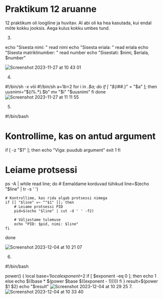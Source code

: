 # Praktikum 12 aruanne
12 praktikum oli loogiline ja huvitav. AI abi oli ka hea kasutada, kui endal mõte kokku jooksis. Aega kulus kokku umbes tund.


3.
echo "Sisesta nimi: "
read nimi
echo "Sisesta eriala: "
read eriala
echo "Sisesta matriklinumber: "
read number
echo "Sisestati: $nimi, $eriala, $number"

![Screenshot 2023-11-27 at 10 43 01](https://github.com/viksike/opsys2023/assets/144438506/30eb6470-846a-4361-b447-ea2100659d3b)

4.
#!/bin/sh -x või #!/bin/sh
a=$1
b=$2
for i in *.$a; do
  if [ "${i##*.}" = "$a" ]; then
    uusnimi="${i%.*}.$b"
    mv "$i" "$uusnimi"
  fi
done
![Screenshot 2023-11-27 at 11 11 55](https://github.com/viksike/opsys2023/assets/144438506/30672d86-91d0-4da9-a3c8-18937028961b)

5.
#!/bin/bash

# Kontrollime, kas on antud argument
if [ -z "$1" ]; then
    echo "Viga: puudub argument"
    exit 1
fi

# Leiame protsessi
ps -A | while read line; do
    # Eemaldame korduvad tühikud
    line=$(echo "$line" | tr -s ' ')

    # Kontrollime, kas rida algab protsessi nimega
    if [[ "$line" =~ ^"$1" ]]; then
        # Leiame protsessi PID
        pid=$(echo "$line" | cut -d ' ' -f2)

        # Väljastame tulemuse
        echo "PID: $pid, nimi: $line"
    fi
done

![Screenshot 2023-12-04 at 10 21 07](https://github.com/viksike/opsys2023/assets/144438506/5745ab91-e00d-475a-9a7c-7753015eb768)

6.
#!/bin/bash

power() {
    local base=$1
    local exponent=$2
    if [ $exponent -eq 0 ]; then
        echo 1
    else
        echo $((base * $(power $base $((exponent - 1)))))
    fi
}
result=$(power $1 $2)
echo "$result"
![Screenshot 2023-12-04 at 10 29 25](https://github.com/viksike/opsys2023/assets/144438506/8d3e6e20-3d0f-4f47-a856-adcf4a9819ad)
7.
![Screenshot 2023-12-04 at 10 33 40](https://github.com/viksike/opsys2023/assets/144438506/8b0eae2b-a690-47af-ad70-44f959a0f4df)

